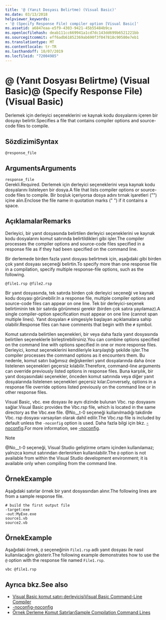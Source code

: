 ```yaml
---
title: '@ (Yanıt Dosyası Belirtme) (Visual Basic)'
ms.date: 03/13/2018
helpviewer_keywords:
- '@ (Specify Response File) compiler option [Visual Basic]'
ms.assetid: a6847eaa-e5f9-4303-9421-45b55484b9ca
ms.openlocfilehash: deab111cc669941a1cd7dc143dd699b6521221bb
ms.sourcegitcommit: eff6adb61852369ab690f3f047818c90580e7eb1
ms.translationtype: MT
ms.contentlocale: tr-TR
ms.lasthandoff: 10/07/2019
ms.locfileid: "72004985"
---
```

# <a name="-specify-response-file-visual-basic"></a><span data-ttu-id="e6fe7-102">@ (Yanıt Dosyası Belirtme) (Visual Basic)</span><span class="sxs-lookup"><span data-stu-id="e6fe7-102">@ (Specify Response File) (Visual Basic)</span></span>
<span data-ttu-id="e6fe7-103">Derlemek için derleyici seçeneklerini ve kaynak kodu dosyalarını içeren bir dosyayı belirtir.</span><span class="sxs-lookup"><span data-stu-id="e6fe7-103">Specifies a file that contains compiler options and source-code files to compile.</span></span>  
  
## <a name="syntax"></a><span data-ttu-id="e6fe7-104">Sözdizimi</span><span class="sxs-lookup"><span data-stu-id="e6fe7-104">Syntax</span></span>  
  
```console  
@response_file  
```  
  
## <a name="arguments"></a><span data-ttu-id="e6fe7-105">Arguments</span><span class="sxs-lookup"><span data-stu-id="e6fe7-105">Arguments</span></span>  
 `response_file`  
 <span data-ttu-id="e6fe7-106">Gerekli.</span><span class="sxs-lookup"><span data-stu-id="e6fe7-106">Required.</span></span> <span data-ttu-id="e6fe7-107">Derlemek için derleyici seçeneklerini veya kaynak kodu dosyalarını listeleyen bir dosya.</span><span class="sxs-lookup"><span data-stu-id="e6fe7-107">A file that lists compiler options or source-code files to compile.</span></span> <span data-ttu-id="e6fe7-108">Bir boşluk içeriyorsa dosya adını tırnak işaretleri ("") içine alın.</span><span class="sxs-lookup"><span data-stu-id="e6fe7-108">Enclose the file name in quotation marks (" ") if it contains a space.</span></span>  
  
## <a name="remarks"></a><span data-ttu-id="e6fe7-109">Açıklamalar</span><span class="sxs-lookup"><span data-stu-id="e6fe7-109">Remarks</span></span>  
 <span data-ttu-id="e6fe7-110">Derleyici, bir yanıt dosyasında belirtilen derleyici seçeneklerini ve kaynak kodu dosyalarını komut satırında belirtildikleri gibi işler.</span><span class="sxs-lookup"><span data-stu-id="e6fe7-110">The compiler processes the compiler options and source-code files specified in a response file as if they had been specified on the command line.</span></span>  
  
 <span data-ttu-id="e6fe7-111">Bir derlemede birden fazla yanıt dosyası belirtmek için, aşağıdaki gibi birden çok yanıt dosyası seçeneği belirtin.</span><span class="sxs-lookup"><span data-stu-id="e6fe7-111">To specify more than one response file in a compilation, specify multiple response-file options, such as the following.</span></span>  
  
```console  
@file1.rsp @file2.rsp  
```  
  
 <span data-ttu-id="e6fe7-112">Bir yanıt dosyasında, tek satırda birden çok derleyici seçeneği ve kaynak kodu dosyası görünebilir.</span><span class="sxs-lookup"><span data-stu-id="e6fe7-112">In a response file, multiple compiler options and source-code files can appear on one line.</span></span> <span data-ttu-id="e6fe7-113">Tek bir derleyici-seçenek belirtiminin tek bir satırda görünmesi gerekir (birden çok satıra yayılamaz).</span><span class="sxs-lookup"><span data-stu-id="e6fe7-113">A single compiler-option specification must appear on one line (cannot span multiple lines).</span></span> <span data-ttu-id="e6fe7-114">Yanıt dosyaları `#` simgesiyle başlayan açıklamalara sahip olabilir.</span><span class="sxs-lookup"><span data-stu-id="e6fe7-114">Response files can have comments that begin with the `#` symbol.</span></span>  
  
 <span data-ttu-id="e6fe7-115">Komut satırında belirtilen seçenekleri, bir veya daha fazla yanıt dosyasında belirtilen seçeneklerle birleştirebilirsiniz.</span><span class="sxs-lookup"><span data-stu-id="e6fe7-115">You can combine options specified on the command line with options specified in one or more response files.</span></span> <span data-ttu-id="e6fe7-116">Derleyici, komut seçeneklerini kendileriyle karşılaştığı şekilde işler.</span><span class="sxs-lookup"><span data-stu-id="e6fe7-116">The compiler processes the command options as it encounters them.</span></span> <span data-ttu-id="e6fe7-117">Bu nedenle, komut satırı bağımsız değişkenleri yanıt dosyalarında daha önce listelenen seçenekleri geçersiz kılabilir.</span><span class="sxs-lookup"><span data-stu-id="e6fe7-117">Therefore, command-line arguments can override previously listed options in response files.</span></span> <span data-ttu-id="e6fe7-118">Buna karşılık, bir yanıt dosyasındaki seçenekler, önceden komut satırında veya diğer yanıt dosyalarında listelenen seçenekleri geçersiz kılar.</span><span class="sxs-lookup"><span data-stu-id="e6fe7-118">Conversely, options in a response file override options listed previously on the command line or in other response files.</span></span>  
  
 <span data-ttu-id="e6fe7-119">Visual Basic, vbc. exe dosyası ile aynı dizinde bulunan Vbc. rsp dosyasını sağlar.</span><span class="sxs-lookup"><span data-stu-id="e6fe7-119">Visual Basic provides the Vbc.rsp file, which is located in the same directory as the Vbc.exe file.</span></span> <span data-ttu-id="e6fe7-120">@No__t-0 seçeneği kullanılmadığı takdirde Vbc. rsp dosyası varsayılan olarak dahil edilir.</span><span class="sxs-lookup"><span data-stu-id="e6fe7-120">The Vbc.rsp file is included by default unless the `-noconfig` option is used.</span></span> <span data-ttu-id="e6fe7-121">Daha fazla bilgi için bkz. [-noconfig](../../../visual-basic/reference/command-line-compiler/noconfig.md).</span><span class="sxs-lookup"><span data-stu-id="e6fe7-121">For more information, see [-noconfig](../../../visual-basic/reference/command-line-compiler/noconfig.md).</span></span>  
  
> [!NOTE]
> <span data-ttu-id="e6fe7-122">@No__t-0 seçeneği, Visual Studio geliştirme ortamı içinden kullanılamaz; yalnızca komut satırından derlenirken kullanılabilir.</span><span class="sxs-lookup"><span data-stu-id="e6fe7-122">The `@` option is not available from within the Visual Studio development environment; it is available only when compiling from the command line.</span></span>  
  
## <a name="example"></a><span data-ttu-id="e6fe7-123">Örnek</span><span class="sxs-lookup"><span data-stu-id="e6fe7-123">Example</span></span>  
 <span data-ttu-id="e6fe7-124">Aşağıdaki satırlar örnek bir yanıt dosyasından alınır.</span><span class="sxs-lookup"><span data-stu-id="e6fe7-124">The following lines are from a sample response file.</span></span>  
  
```console
# build the first output file  
-target:exe   
-out:MyExe.exe  
source1.vb   
source2.vb  
```  
  
## <a name="example"></a><span data-ttu-id="e6fe7-125">Örnek</span><span class="sxs-lookup"><span data-stu-id="e6fe7-125">Example</span></span>  
 <span data-ttu-id="e6fe7-126">Aşağıdaki örnek, `@` seçeneğinin `File1.rsp` adlı yanıt dosyası ile nasıl kullanılacağını gösterir.</span><span class="sxs-lookup"><span data-stu-id="e6fe7-126">The following example demonstrates how to use the `@` option with the response file named `File1.rsp`.</span></span>  
  
```console
vbc @file1.rsp  
```  
  
## <a name="see-also"></a><span data-ttu-id="e6fe7-127">Ayrıca bkz.</span><span class="sxs-lookup"><span data-stu-id="e6fe7-127">See also</span></span>

- [<span data-ttu-id="e6fe7-128">Visual Basic komut satırı derleyicisi</span><span class="sxs-lookup"><span data-stu-id="e6fe7-128">Visual Basic Command-Line Compiler</span></span>](../../../visual-basic/reference/command-line-compiler/index.md)
- [<span data-ttu-id="e6fe7-129">-noconfig</span><span class="sxs-lookup"><span data-stu-id="e6fe7-129">-noconfig</span></span>](../../../visual-basic/reference/command-line-compiler/noconfig.md)
- [<span data-ttu-id="e6fe7-130">Örnek Derleme Komut Satırları</span><span class="sxs-lookup"><span data-stu-id="e6fe7-130">Sample Compilation Command Lines</span></span>](../../../visual-basic/reference/command-line-compiler/sample-compilation-command-lines.md)
